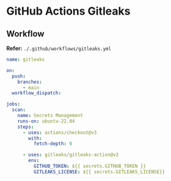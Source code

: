 # GitHub Actions Gitleaks

## Workflow

**Refer:** `./.github/workflows/gitleaks.yml`

```yml
name: gitleaks

on:
  push:
    branches:
      - main
  workflow_dispatch:

jobs:
  scan:
    name: Secrets Management
    runs-on: ubuntu-22.04
    steps:
      - uses: actions/checkout@v3
        with:
          fetch-depth: 0

      - uses: gitleaks/gitleaks-action@v2
        env:
          GITHUB_TOKEN: ${{ secrets.GITHUB_TOKEN }}
          GITLEAKS_LICENSE: ${{ secrets.GITLEAKS_LICENSE}}
```
